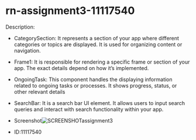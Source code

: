 # rn-assignment3-11117540
Description:

- CategorySection: It represents a section of your app where different categories or topics are displayed. It is used for organizing content or navigation.
- Frame1: It is responsible for rendering a specific frame or section of your app. The exact details depend on how it’s implemented.
- OngoingTask: This component handles the displaying information related to ongoing tasks or processes. It shows progress, status, or other relevant details
-  SearchBar: It is a search bar UI element. It allows users to input search queries and interact with search functionality within your app.

-  Screenshot![SCREENSHOTassignment3](https://github.com/elormApaloo/rn-assignment3-11117540/assets/128927771/7793281e-0ead-4c50-8081-18939f57e852)
-  ID:11117540
